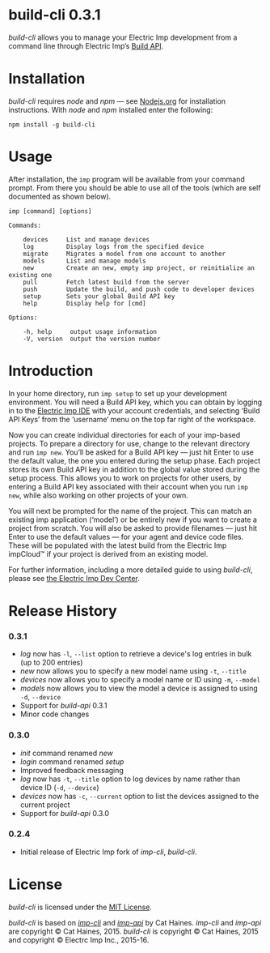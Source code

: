 # build-cli 0.3.1

*build-cli* allows you to manage your Electric Imp development from a command line through Electric Imp’s [Build API](https://electricimp.com/docs/buildapi).

# Installation

*build-cli* requires *node* and *npm* &mdash; see [Nodejs.org](https://nodejs.org/en/) for installation instructions. With *node* and *npm* installed enter the following:

```
npm install -g build-cli
```

# Usage

After installation, the `imp` program will be available from your command prompt. From there you should be able to use all of the tools (which are self documented as shown below).

```
imp [command] [options]

Commands:

    devices     List and manage devices
    log         Display logs from the specified device
    migrate     Migrates a model from one account to another
    models      List and manage models
    new         Create an new, empty imp project, or reinitialize an existing one
    pull        Fetch latest build from the server
    push        Update the build, and push code to developer devices
    setup       Sets your global Build API key
    help        Display help for [cmd]

Options:

    -h, help     output usage information
    -V, version  output the version number
```

# Introduction

In your home directory, run `imp setup` to set up your development environment. You will need a Build API key, which you can obtain by logging in to the [Electric Imp IDE](https://ide-electricimp.com/ide/) with your account credentials, and selecting ‘Build API Keys’ from the ‘username‘ menu on the top far right of the workspace.

Now you can create individual directories for each of your imp-based projects. To prepare a directory for use, change to the relevant directory and run `imp new`. You’ll be asked for a Build API key &mdash; just hit Enter to use the default value, the one you entered during the setup phase. Each project stores its own Build API key in addition to the global value stored during the setup process. This allows you to work on projects for other users, by entering a Build API key associated with their account when you run `imp new`, while also working on other projects of your own.

You will next be prompted for the name of the project. This can match an existing imp application (‘model’) or be entirely new if you want to create a project from scratch. You will also be asked to provide filenames &mdash; just hit Enter to use the default values &mdash; for your agent and device code files. These will be populated with the latest build from the Electric Imp impCloud&trade; if your project is derived from an existing model.

For further information, including a more detailed guide to using *build-cli*, please see [the Electric Imp Dev Center](https://electricimp.com/docs/buildapi/buildcli/).

# Release History

### 0.3.1

- *log* now has `-l`, `--list` option to retrieve a device's log entries in bulk (up to 200 entries)
- *new* now allows you to specify a new model name using `-t`, `--title`
- *devices* now allows you to specify a model name or ID using `-m`, `--model`
- *models* now allows you to view the model a device is assigned to using `-d`, `--device`
- Support for *build-api* 0.3.1
- Minor code changes

### 0.3.0

- *init* command renamed *new*
- *login* command renamed *setup*
- Improved feedback messaging
- *log* now has `-t`, `--title` option to log devices by name rather than device ID (`-d`, `--device`)
- *devices* now has `-c`, `--current` option to list the devices assigned to the current project
- Support for *build-api* 0.3.0

### 0.2.4

- Initial release of Electric Imp fork of *imp-cli*, *build-cli*.

# License

*build-cli* is licensed under the [MIT License](./LICENSE).

*build-cli* is based on [*imp-cli*](https://github.com/cat-haines/imp-cli) and [*imp-api*](https://github.com/cat-haines/imp-api) by Cat Haines. *imp-cli* and *imp-api* are copyright &copy; Cat Haines, 2015. *build-cli* is copyright &copy; Cat Haines, 2015 and copyright &copy; Electrc Imp Inc., 2015-16.
